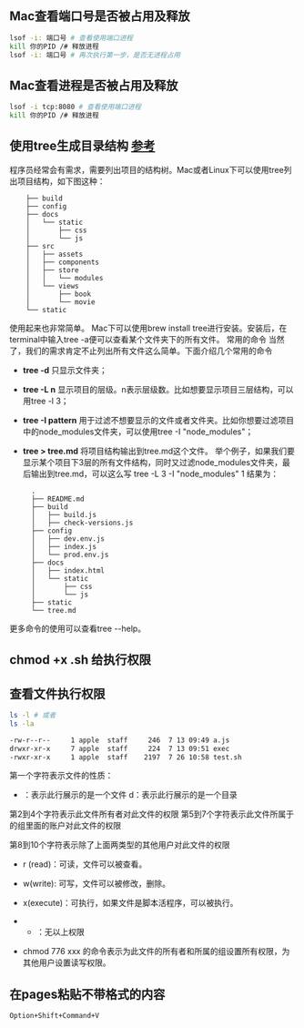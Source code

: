 ## Mac查看端口号是否被占用及释放
```bash
lsof -i: 端口号 # 查看使用端口进程
kill 你的PID /# 释放进程
lsof -i: 端口号 # 再次执行第一步，是否无进程占用

```
## Mac查看进程是否被占用及释放
```bash
lsof -i tcp:8080 # 查看使用端口进程
kill 你的PID /# 释放进程

```

##  使用tree生成目录结构 [参考](https://blog.csdn.net/qq673318522/article/details/53713903)

程序员经常会有需求，需要列出项目的结构树。Mac或者Linux下可以使用tree列出项目结构，如下图这种：

        ├── build
        ├── config
        ├── docs
        │   └── static
        │       ├── css
        │       └── js
        ├── src
        │   ├── assets
        │   ├── components
        │   ├── store
        │   │   └── modules
        │   └── views
        │       ├── book
        │       └── movie
        └── static
使用起来也非常简单。
Mac下可以使用brew install tree进行安装。安装后，在terminal中输入tree -a便可以查看某个文件夹下的所有文件。
常用的命令
当然了，我们的需求肯定不止列出所有文件这么简单。下面介绍几个常用的命令
* __tree -d__ 只显示文件夹；
* __tree -L n__ 显示项目的层级。n表示层级数。比如想要显示项目三层结构，可以用tree -l 3；
* __tree -I pattern__ 用于过滤不想要显示的文件或者文件夹。比如你想要过滤项目中的node_modules文件夹，可以使用tree -I "node_modules"；
* __tree > tree.md__ 将项目结构输出到tree.md这个文件。
举个例子，如果我们要显示某个项目下3层的所有文件结构，同时又过滤node_modules文件夹，最后输出到tree.md，可以这么写
tree -L 3 -I "node_modules"
1
结果为：

        .
        ├── README.md
        ├── build
        │   ├── build.js
        │   ├── check-versions.js
        ├── config
        │   ├── dev.env.js
        │   ├── index.js
        │   └── prod.env.js
        ├── docs
        │   ├── index.html
        │   └── static
        │       ├── css
        │       └── js
        ├── static
        └── tree.md
更多命令的使用可以查看tree --help。

## chmod +x  .sh 给执行权限

## 查看文件执行权限
```bash
ls -l # 或者
ls -la

-rw-r--r--     1 apple  staff     246  7 13 09:49 a.js
drwxr-xr-x     7 apple  staff     224  7 13 09:51 exec
-rwxr-xr-x     1 apple  staff    2197  7 26 10:58 test.sh


```
第一个字符表示文件的性质：

- ：表示此行展示的是一个文件
d：表示此行展示的是一个目录

第2到4个字符表示此文件所有者对此文件的权限
第5到7个字符表示此文件所属于的组里面的账户对此文件的权限

第8到10个字符表示除了上面两类型的其他用户对此文件的权限

* r (read)：可读，文件可以被查看。
* w(write): 可写，文件可以被修改，删除。
* x(execute)：可执行，如果文件是脚本活程序，可以被执行。
* - ：无以上权限

* chmod 776 xxx 的命令表示为此文件的所有者和所属的组设置所有权限，为其他用户设置读写权限。
## 在pages粘贴不带格式的内容
`Option+Shift+Command+V`

